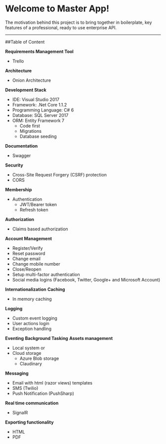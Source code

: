 
Welcome to Master App!
===================

The motivation behind this project is to bring together in boilerplate, key features of a professional, ready to use enterprise API. 

----------
##Table of Content

**Requirements Management Tool**

 - Trello

**Architecture**

 - Onion Architecture

**Development Stack**

 - IDE: Visual Studio 2017
 - Framework: .Net Core 1.1.2
 - Programming Language: C# 6
 - Database: SQL Server 2017
 - ORM: Entity Framework 7
	- Code first
	- Migrations
	- Database seeding

**Documentation**
	
- Swagger

**Security**

- Cross-Site Request Forgery (CSRF) protection
- CORS

**Membership**

 - Authentication
	- JWT/Bearer token
	- Refresh token
	
**Authorization**
	
 - Claims based authorization
	
**Account Management**

 - Register/Verify
 - Reset password
 - Change email
 - Change mobile number
 - Close/Reopen
 - Setup multi-factor authentication
 - Social media logins (Facebook, Twitter, Google+ and Microsoft Account)

**Internationalization**
**Caching**

 - In memory caching

**Logging**

 - Custom event logging
 - User actions login
 - Exception handling

**Eventing**
**Background Tasking** 
**Assets management**

 - Local system or
 - Cloud storage
	 - Azure Blob storage
	 - Claudinary

**Messaging**

 - Email with html (razor views) templates
 - SMS (Twilio)
 - Push Notification (PushSharp)

**Real time communication**

 - SignalR

**Exporting functionality**

 - HTML
 - PDF


[1]: https://genericunitofworkandrepositories.codeplex.com/
[2]: https://github.com/mrsheepuk/ASPNETSelfCreatedTokenAuthExample
[3]: http://andrewlock.net/introduction-to-authentication-with-asp-net-core/
[4]: http://stackoverflow.com/questions/38630076/asp-net-core-web-api-exception-handling
[5]: https://goblincoding.com/2016/07/03/issuing-and-authenticating-jwt-tokens-in-asp-net-core-webapi-part-i/
[6]: https://github.com/nbarbettini/SimpleTokenProvider
[7]: http://www.intstrings.com/ramivemula/articles/send-sms-in-asp-net-core-1-web-api-application-using-twilio/
[8]: https://www.janaks.com.np/file-upload-asp-net-core-web-api/
[9]: https://www.billbogaiv.com/posts/hybrid-model-binding-in-aspnet-core-10-rc2
[10]: https://lbadri.wordpress.com/2014/11/23/web-api-model-binding-in-asp-net-mvc-6-asp-net-5/
[11]: https://www.rizamarhaban.com/2016/09/13/asp-net-core-signalr-for-windows-10-uwp-app/
[12]: https://github.com/alexandre-spieser/AureliaAspNetCoreAuth
[13]: http://stackoverflow.com/questions/18716928/how-to-write-a-async-method-with-out-parameter
[14]: http://andrewlock.net/troubleshooting-asp-net-core-1-1-0-install-problems/
[15]: https://docs.microsoft.com/en-us/azure/storage/storage-use-emulator 